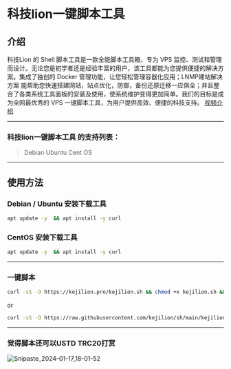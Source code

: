 # 科技lion一键脚本工具

## 介绍
科技Lion 的 Shell 脚本工具是一款全能脚本工具箱，专为 VPS 监控、测试和管理而设计。无论您是初学者还是经验丰富的用户，该工具都能为您提供便捷的解决方案。集成了独创的 Docker 管理功能，让您轻松管理容器化应用；LNMP建站解决方案 能帮助您快速搭建网站，站点优化，防御，备份还原迁移一应俱全；并且整合了各类系统工具面板的安装及使用，使系统维护变得更加简单。我们的目标是成为全网最优秀的 VPS 一键脚本工具，为用户提供高效、便捷的科技支持。
[视频介绍](https://www.youtube.com/watch?v=0o7oH3Dit70&t=211s)
***

### 科技lion一键脚本工具 的支持列表：
>Debian
>Ubuntu
>Cent OS
***

## 使用方法
### Debian / Ubuntu 安装下载工具
```bash
apt update -y  && apt install -y curl
```
### CentOS 安装下载工具
```bash
apt update -y  && apt install -y curl
```
***
### 一键脚本
```bash
curl -sS -O https://kejilion.pro/kejilion.sh && chmod +x kejilion.sh && ./kejilion.sh
```
or
```bash
curl -sS -O https://raw.githubusercontent.com/kejilion/sh/main/kejilion.sh && chmod +x kejilion.sh && ./kejilion.sh
```


***
### 觉得脚本还可以USTD TRC20打赏
![Snipaste_2024-01-17_18-01-52](https://github.com/kejilion/sh/assets/131984541/98cf2762-1bfb-4c33-af10-af0eda29fc20)

